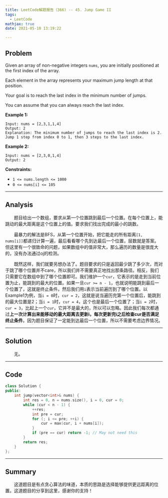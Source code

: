 ```yaml
---
title: LeetCode解题报告（366) -- 45. Jump Game II
tags:
  - LeetCode
mathjax: true
date: 2021-05-10 13:19:22

---
```


## Problem

Given an array of non-negative integers `nums`, you are initially positioned at the first index of the array.

Each element in the array represents your maximum jump length at that position.

Your goal is to reach the last index in the minimum number of jumps.

You can assume that you can always reach the last index.

<!-- more -->

**Example 1:**

```
Input: nums = [2,3,1,1,4]
Output: 2
Explanation: The minimum number of jumps to reach the last index is 2. Jump 1 step from index 0 to 1, then 3 steps to the last index.
```

**Example 2:**

```
Input: nums = [2,3,0,1,4]
Output: 2
```

**Constraints:**

- `1 <= nums.length <= 1000`
- `0 <= nums[i] <= 105`

------

## Analysis

&emsp;&emsp;题目给出一个数组，要求从第一个位置跳到最后一个位置。在每个位置上，能跳动的最大距离是这个位置上的值。要求我们找出完成的最小的跳数。

&emsp;&emsp;最暴力的解法是BFS，从第一个位置开始，把它能走的所有距离`[1, nums[i]]`都递归计算一遍，最后看看哪个先到达最后一个位置，层数就是答案。但这里有一个很致命的问题，如果数组中的值非常大，那么遍历的数量是很庞大的，没有办法通过oj的检测。

&emsp;&emsp;既然这样，我们就要另想办法了。题目要求的只是返回最少跳了多少次，而对于跳了哪个位置并不care，所以我们并不需要真正地找出那条路径。相反，我们只需要它在数组中到了哪个位置即可。我们维护一个`cur`，它表示的是走到当前位置为止，能跳到的最大的位置。如果一旦`cur >= n - 1`，也就说明能跳到最后一个位置了，这就是终止条件。然后我们用`i`表示当前遍历到了哪个位置。以Example1为例，当`i = 0`时，`cur = 2`，这就是说当遍历完第一个位置后，能跳到的最大位置是2；当`i = 1`时，`cur = 4`，这个也是最后一个位置了；当`i = 2`时，`cur = 3`，比起上一个`cur`，它并不是最大的，所以可以忽略。因此我们每次都通过**上一次计算出来能移动的最大距离去更新i，每次更新完i之后检查cur是否满足终止条件**。因为题目保证了一定能到达最后一个位置，所以不需要考虑边界情况。

------

## Solution

&emsp;&emsp;无。

------

## Code

```c++
class Solution {
public:
    int jump(vector<int>& nums) {
        int res = 0, n = nums.size(), i = 0, cur = 0;
        while (cur < n - 1) {
            ++res;
            int pre = cur;
            for (; i <= pre; ++i) {
                cur = max(cur, i + nums[i]);
            }
            if (pre == cur) return -1; // May not need this
        }
        return res;
    }
};
```

------

## Summary

&emsp;&emsp;这道题目是有点贪心算法的味道，本质的思路是选择能够提供更远距离的位置。这道题目的分享到这里，感谢你的支持！
